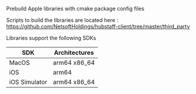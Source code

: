 Prebuild Apple libraries with cmake package config files

Scripts to build the libraries are located here : https://github.com/NetsoftHoldings/hubstaff-client/tree/master/third_party

Libraries support the following SDKs

| SDK | Architectures |
|-----|---------------|
| MacOS         | arm64 x86_64 |
| iOS           | arm64 |
| iOS Simulator | arm64 x86_64 |